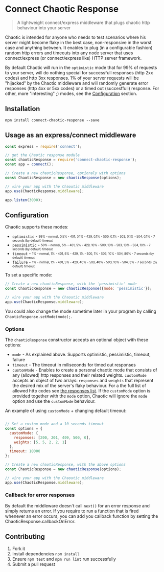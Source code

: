 # Connect Chaotic Response
> A lightweight connect/express middleware that plugs chaotic http behaviour into your server

Chaotic is intended for anyone who needs to test scenarios where his server might become flaky in the best case, non-responsive in the worst case and anything between. It enables to plug (in a configurable fashion) random http errors and timeouts into any node server that uses connect/express (or connect/express like) HTTP server framework. 


By default Chaotic will run in the `optimistic` mode that for 99% of requests to your server, will do nothing special for successfull responses (http 2xx codes) and http 3xx responses. 1% of your server requests will be "hijacked" by the Chaotic middleware and will randomly generate error responses (http 4xx or 5xx codes) or a timed out (succesffull) response. For other, more "interesting" ;) modes, see the [Configuration](#configuration) section.

## Installation

```
npm install connect-chaotic-response --save
```

## Usage as an express/connect middleware

```js
const express = require('connect');

// get the Chaotic response module
const chaoticResponse = require('connect-chaotic-response');
const app = connect();

// Create a new chaoticResponse, optionaly with options
const ChaoticResponse = new chaoticResponse(options);

// wire your app with the Chaoutic middleware
app.use(ChaoticResponse.middleware);

app.listen(3000);

```

## Configuration
Chaotic supports these modes:

* `optimistic` - <sub><sup>99% - normal, 0.5% - 401, 0.1% - 429, 0.1% - 500, 0.1% - 503, 0.1% - 504, 0.1% - 7 seconds (by default) timeout</sup></sub>
* `pessimistic` - <sub><sup>50% - normal, 5% - 401, 5% - 429, 10% - 500, 10% - 503, 10% - 504, 10% - 7 seconds (by default) timeout</sup></sub>
* `timeout` - <sub><sup>1% - normal, 1% - 401, 6% - 429, 1% - 500, 1% - 503, 10% - 504, 80% - 7 seconds (by default) timeout</sup></sub>
* `failure` - <sub><sup>1% - normal, 1% - 401, 5% - 429, 40% - 500, 40% - 503, 10% - 504, 3% - 7 seconds (by default) timeout</sup></sub>

To set a specific mode:
```js
// Create a new chaoticResponse, with the 'pessimistic' mode
const ChaoticResponse = new chaoticResponse({mode: 'pessimistic'});

// wire your app with the Chaoutic middleware
app.use(ChaoticResponse.middleware);
```
You could also change the mode sometime later in your program by calling `ChaoticResponse.setMode(mode);`.

### Options
The `chaoticResponse` constructor accepts an optional object with these options:

* `mode` - As explained above. Supports optimistic, pessimistic, timeout, failure
* `timeout` - The timeout in miliseconds for timed out responses
* `customMode` - Enables to create a personal chaotic mode that consists of any (allowed) http responses and their related weights. `customMode` accepts an object of two arrays: `responses` and `weights` that represent the desired mix of the server's flaky behaviour. For a the full list of allowed http codes see [the responses list](../blob/master/lib/responses.js). If the `customMode` option is provided together with the `mode` option, Chaotic will ignore the `mode` option and use the `customMode` behaviour.

An example of using `customMode` + changing default timeout:
```js

// Set a custom mode and a 10 seconds timeout
const options = {
  customMode: {
    responses: [200, 201, 409, 500, 0],
    weights: [5, 5, 2, 2, 1]
  },
  timeout: 10000
};

// Create a new chaoticResponse, with the above options
const ChaoticResponse = new chaoticResponse(options);

// wire your app with the Chaoutic middleware
app.use(ChaoticResponse.middleware);
```

### Callback for error responses
By default the middleware doesn't call `next()` for an error response and simply returns an error. If you require to
run a function that is fired whenever an error occurs, you can add you callback function by setting the ChaoticResponse.callbackOnError.

## Contributing

1. Fork it
1. Install dependencies `npm install`
1. Ensure `npm test` and `npm run lint` run successfully
1. Submit a pull request
